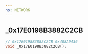 ```yaml
---
ns: NETWORK
---
```

## _0x17E0198B3882C2CB

```c
// 0x17E0198B3882C2CB 0x408A9436
void _0x17E0198B3882C2CB();
```

